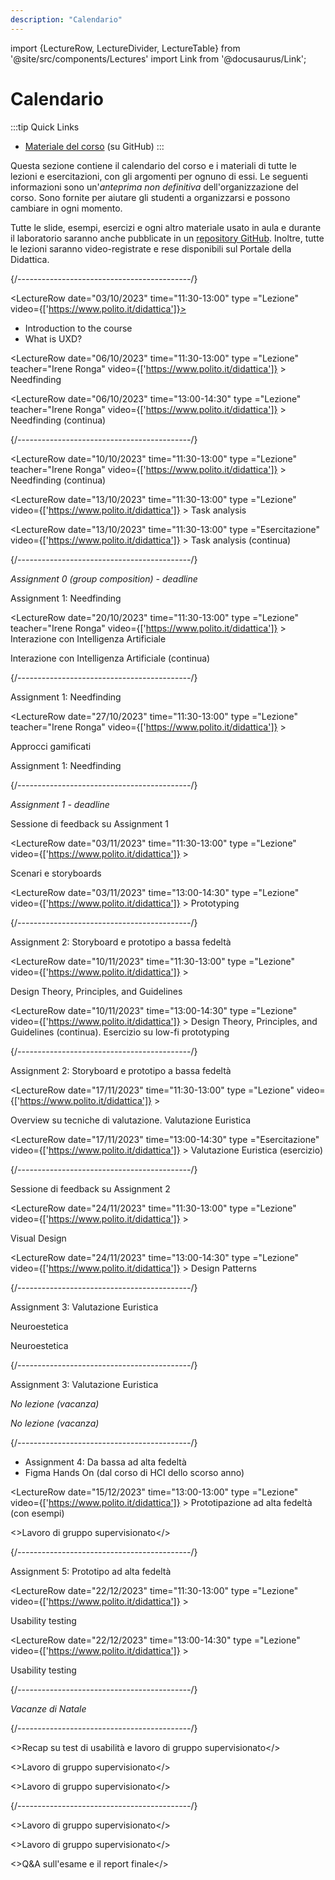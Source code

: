 ```yaml
---
description: "Calendario" 
---
```


import {LectureRow, LectureDivider, LectureTable} from '@site/src/components/Lectures'
import Link from '@docusaurus/Link';


# Calendario

:::tip Quick Links
* [Materiale del corso](https://github.com/polito-uxd-2023/materiale) (su GitHub)
:::

Questa sezione contiene il calendario del corso e i materiali di tutte le lezioni e esercitazioni, con gli argomenti per ognuno di essi. Le seguenti informazioni sono un'*anteprima non definitiva* dell'organizzazione del corso. Sono fornite per aiutare gli studenti a organizzarsi e possono cambiare in ogni momento.

Tutte le slide, esempi, esercizi e ogni altro materiale usato in aula e durante il laboratorio saranno anche pubblicate in un [repository GitHub](https://github.com/polito-uxd-2023/materiale). Inoltre, tutte le lezioni saranno video-registrate e rese disponibili sul Portale della Didattica.

<LectureTable defaultTeacher="Alberto Monge Roffarello" defaultType="Lecture" showMaterial={false} language='IT'>

<LectureDivider topic='Settimana 1'/>{/*-------------------------------------------*/}

<LectureRow
    date="03/10/2023" time="11:30-13:00" type ="Lezione"
    video={['https://www.polito.it/didattica']}>
    <ul>
    <li><Link to="https://polito-uxd-2023.github.io/materiale/slides/00-intro.pdf">Introduction to the course</Link></li>
    <li><Link to="https://polito-uxd-2023.github.io/materiale/slides/01-whatisUXD.pdf">What is UXD?</Link></li>
    </ul>
</LectureRow>

<LectureRow 
    date="06/10/2023" time="11:30-13:00" type ="Lezione" teacher="Irene Ronga"
    video={['https://www.polito.it/didattica']}
    >
    <Link to="https://polito-uxd-2023.github.io/materiale/slides/02-needfinding.pdf">Needfinding</Link>
</LectureRow>

<LectureRow
    date="06/10/2023" time="13:00-14:30" type ="Lezione" teacher="Irene Ronga"
    video={['https://www.polito.it/didattica']}
    >
    Needfinding (continua)
</LectureRow>

<LectureDivider topic='Settimana 2'/>{/*-------------------------------------------*/}

<LectureRow 
    date="10/10/2023" time="11:30-13:00" type ="Lezione" teacher="Irene Ronga"
    video={['https://www.polito.it/didattica']}
    >
    Needfinding (continua)
</LectureRow>

<LectureRow 
    date="13/10/2023" time="11:30-13:00" type ="Lezione" video={['https://www.polito.it/didattica']}
    >
    <Link to="https://polito-uxd-2023.github.io/materiale/slides/03-tasks.pdf">Task analysis</Link>
</LectureRow>

<LectureRow 
    date="13/10/2023" time="11:30-13:00" type ="Esercitazione" video={['https://www.polito.it/didattica']}
    >
    Task analysis (continua)
</LectureRow>

<LectureDivider topic='Settimana 2'/>{/*-------------------------------------------*/}

<LectureRow variant='success'
    date="16/10/2023" time="EOD" type="" teacher=""
    >
    <em>Assignment 0 (group composition) - deadline</em>
</LectureRow>

<LectureRow 
    date="17/10/2023" time="11:30-13:00" type ="Laboratorio"
    >
    <Link to="https://polito-uxd-2023.github.io/materiale/assignments/A1-needfinding.pdf">Assignment 1: Needfinding</Link>
</LectureRow>

<LectureRow 
    date="20/10/2023" time="11:30-13:00" type ="Lezione" teacher="Irene Ronga" video={['https://www.polito.it/didattica']}
    >
    <Link to="https://polito-uxd-2023.github.io/materiale/slides/04-AIinteraction.pdf">Interazione con Intelligenza Artificiale</Link>
</LectureRow>

<LectureRow
    date="20/10/2023" time="13:00-14:30" type ="Esercitazione" teacher="Irene Ronga"
    >
   Interazione con Intelligenza Artificiale (continua)
</LectureRow>

<LectureDivider topic='Settimana 3'/>{/*-------------------------------------------*/}

<LectureRow 
    date="24/10/2023" time="11:30-13:00" type ="Laboratorio"
    >
    <Link to="https://polito-uxd-2023.github.io/materiale/assignments/A1-needfinding.pdf">Assignment 1: Needfinding</Link>
</LectureRow>

<LectureRow 
    date="27/10/2023" time="11:30-13:00" type ="Lezione" teacher="Irene Ronga" video={['https://www.polito.it/didattica']}
    >
   <Link to="https://polito-uxd-2023.github.io/materiale/slides/05-gamification.pdf">Approcci gamificati</Link>
</LectureRow>

<LectureRow
    date="27/10/2023" time="13:00-14:30" type ="Laboratorio" teacher="Irene Ronga"
    >
    <Link to="https://polito-uxd-2023.github.io/materiale/assignments/A1-needfinding.pdf">Assignment 1: Needfinding</Link>
</LectureRow>

<LectureDivider topic='Settimana 4'/>{/*-------------------------------------------*/}

<LectureRow variant='success'
    date="30/10/2023" time="EOD" type="" teacher=""
    >
    <em>Assignment 1 - deadline</em>
</LectureRow>

<LectureRow 
    date="31/10/2023" time="11:30-13:00" type ="Laboratorio"
    >
    Sessione di feedback su Assignment 1
</LectureRow>

<LectureRow 
    date="03/11/2023" time="11:30-13:00" type ="Lezione" video={['https://www.polito.it/didattica']}
    >
   <Link to="https://polito-uxd-2023.github.io/materiale/slides/06-storyboards.pdf">Scenari e storyboards</Link>
</LectureRow>

<LectureRow
    date="03/11/2023" time="13:00-14:30" type ="Lezione" video={['https://www.polito.it/didattica']}
    >
    <Link to="https://polito-uxd-2023.github.io/materiale/slides/07-prototyping.pdf">Prototyping</Link>
</LectureRow>

<LectureDivider topic='Settimana 5'/>{/*-------------------------------------------*/}

<LectureRow 
    date="07/11/2023" time="11:30-13:00" type ="Laboratorio"
    >
    <Link to="https://polito-uxd-2023.github.io/materiale/assignments/A2-storyboard-paper-prototypes.pdf">Assignment 2: Storyboard e prototipo a bassa fedeltà</Link>
</LectureRow>

<LectureRow 
    date="10/11/2023" time="11:30-13:00" type ="Lezione" video={['https://www.polito.it/didattica']}
    >
   <Link to="https://polito-uxd-2023.github.io/materiale/slides/08-design-principles.pdf">Design Theory, Principles, and Guidelines</Link>
</LectureRow>

<LectureRow
    date="10/11/2023" time="13:00-14:30" type ="Lezione" video={['https://www.polito.it/didattica']}
    >
    Design Theory, Principles, and Guidelines (continua). <Link to="https://polito-uxd-2023.github.io/materiale/slides/08b-low-fi-prototypes-exercise.pdf">Esercizio su low-fi prototyping</Link>
</LectureRow>

<LectureDivider topic='Settimana 6'/>{/*-------------------------------------------*/}

<LectureRow 
    date="14/11/2023" time="11:30-13:00" type ="Laboratorio"
    >
    <Link to="https://polito-uxd-2023.github.io/materiale/assignments/A2-storyboard-paper-prototypes.pdf">Assignment 2: Storyboard e prototipo a bassa fedeltà</Link>
</LectureRow>

<LectureRow 
    date="17/11/2023" time="11:30-13:00" type ="Lezione" video={['https://www.polito.it/didattica']}
    >
   <Link to="https://polito-uxd-2023.github.io/materiale/slides/09-heuristic-evaluation.pdf">Overview su tecniche di valutazione. Valutazione Euristica</Link>
</LectureRow>

<LectureRow
    date="17/11/2023" time="13:00-14:30" type ="Esercitazione" video={['https://www.polito.it/didattica']}
    >
    <Link to="https://polito-uxd-2023.github.io/materiale/slides/09b-heuristic-evaluation-exercise.pdf">Valutazione Euristica (esercizio)</Link>
</LectureRow>

<LectureDivider topic='Settimana 7'/>{/*-------------------------------------------*/}

<LectureRow 
    date="21/11/2023" time="11:30-13:00" type ="Laboratorio"
    >
    Sessione di feedback su Assignment 2
</LectureRow>

<LectureRow 
    date="24/11/2023" time="11:30-13:00" type ="Lezione" video={['https://www.polito.it/didattica']}
    >
   <Link to="https://polito-uxd-2023.github.io/materiale/slides/10-visualdesign.pdf">Visual Design</Link>
</LectureRow>

<LectureRow
    date="24/11/2023" time="13:00-14:30" type ="Lezione" video={['https://www.polito.it/didattica']}
    >
    <Link to="https://polito-uxd-2023.github.io/materiale/slides/11-design-patterns-pdf">Design Patterns</Link>
</LectureRow>

<LectureDivider topic='Settimana 8'/>{/*-------------------------------------------*/}

<LectureRow 
    date="28/11/2023" time="11:30-13:00" type ="Laboratorio"
    >
    <Link to="https://polito-uxd-2023.github.io/materiale/assignments/A3-heuristic-evaluation.pdf">Assignment 3: Valutazione Euristica</Link>
</LectureRow>

<LectureRow 
    date="01/12/2023" time="11:30-13:00" type ="Lezione" teacher="Irene Ronga"
    >
   <Link to="https://polito-uxd-2023.github.io/materiale/slides/12-neuroestetica.pdf">Neuroestetica</Link>
</LectureRow>

<LectureRow
    date="01/12/2023" time="13:00-14:30" type ="Lezione" teacher="Irene Ronga"
    >
   <Link to="https://polito-uxd-2023.github.io/materiale/slides/12-neuroestetica.pdf">Neuroestetica</Link>
</LectureRow>

<LectureDivider topic='Settimana 9'/>{/*-------------------------------------------*/}

<LectureRow 
    date="05/12/2023" time="11:30-13:00" type ="Laboratorio"
    >
    <Link to="https://polito-uxd-2023.github.io/materiale/assignments/A3-heuristic-evaluation.pdf">Assignment 3: Valutazione Euristica</Link>
</LectureRow>

<LectureRow date="08/12/2023" variant="warning" type="" teacher=""
    >
    <em>No lezione (vacanza)</em>
</LectureRow>

<LectureRow date="08/12/2023" variant="warning" type="" teacher=""
    >
    <em>No lezione (vacanza)</em>
</LectureRow>

<LectureDivider topic='Settimana 10'/>{/*-------------------------------------------*/}

<LectureRow 
    date="12/12/2023" time="11:30-13:00" type ="Laboratorio"
    >
    <ul>
    <li><Link to="https://polito-uxd-2023.github.io/materiale/assignments/A4-mid-to-hi-fidelity.pdf">Assignment 4: Da bassa ad alta fedeltà</Link></li>
    <li><Link to="https://www.youtube.com/watch?v=v_1DhO-Vcgc">Figma Hands On (dal corso di HCI dello scorso anno)</Link></li>
    </ul>
</LectureRow>

<LectureRow
    date="15/12/2023" time="13:00-13:00" type ="Lezione" video={['https://www.polito.it/didattica']}
    >
    <Link to="https://polito-uxd-2023.github.io/materiale/slides/13-hi-fi-prototypes-with-examples.pdf">Prototipazione ad alta fedeltà (con esempi)</Link>
</LectureRow>

<LectureRow
    date="15/12/2023" time="13:00-14:30" type ="Esercitazione"
    >
  <>Lavoro di gruppo supervisionato</>
</LectureRow>


<LectureDivider topic='Settimana 11'/>{/*-------------------------------------------*/}

<LectureRow 
    date="18/12/2023" time="11:30-13:00" type ="Laboratorio" teacher = "Irene Ronga"
    >
    <Link to="https://polito-uxd-2023.github.io/materiale/assignments/A5-high-fidelity-prototype.pdf">Assignment 5: Prototipo ad alta fedeltà</Link>
</LectureRow>

<LectureRow 
    date="22/12/2023" time="11:30-13:00" type ="Lezione" video={['https://www.polito.it/didattica']}
    >
   <Link to="https://polito-uxd-2023.github.io/materiale/slides/14-usability-testing.pdf">Usability testing</Link>
</LectureRow>

<LectureRow
    date="22/12/2023" time="13:00-14:30" type ="Lezione" video={['https://www.polito.it/didattica']}
    >
   <Link to="https://polito-uxd-2023.github.io/materiale/slides/14-usability-testing.pdf">Usability testing</Link>
</LectureRow>

<LectureDivider />{/*-------------------------------------------*/}

<LectureRow variant="warning" teacher="" type="">
    <em>Vacanze di Natale</em>
</LectureRow>

<LectureDivider topic='Settimana 12'/>{/*-------------------------------------------*/}

<LectureRow 
    date="09/01/2024" time="11:30-13:00" type ="Laboratorio"
    >
    <>Recap su test di usabilità e lavoro di gruppo supervisionato</>
</LectureRow>

<LectureRow 
    date="12/01/2024" time="11:30-13:00" type ="Laboratorio"
    >
    <>Lavoro di gruppo supervisionato</>

</LectureRow>

<LectureRow
    date="12/01/2023" time="13:00-14:30" type ="Laboratorio" teacher = "Irene Ronga"
    >
    <>Lavoro di gruppo supervisionato</>
</LectureRow>

<LectureDivider topic='Settimana 13'/>{/*-------------------------------------------*/}

<LectureRow 
    date="16/01/2024" time="11:30-13:00" type ="Laboratorio" teacher = "Irene Ronga"
    >
    <>Lavoro di gruppo supervisionato</>
</LectureRow>

<LectureRow 
    date="19/01/2024" time="11:30-13:00" type ="Laboratorio" teacher = "Irene Ronga"
    >
    <>Lavoro di gruppo supervisionato</>

</LectureRow>

<LectureRow
    date="19/01/2023" time="13:00-14:30" type ="Laboratorio"
    >
    <>Q&A sull'esame e il report finale</>
</LectureRow>
</LectureTable>


